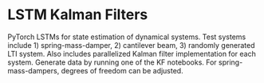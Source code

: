 # LSTM Kalman Filters
PyTorch LSTMs for state estimation of dynamical systems. Test systems include 1) spring-mass-damper, 2) cantilever beam, 3) randomly generated LTI system. Also includes parallelized Kalman filter implementation for each system.
Generate data by running one of the KF notebooks. For spring-mass-dampers, degrees of freedom can be adjusted.
